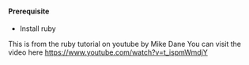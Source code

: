 #### Prerequisite
- Install ruby 

This is from the ruby tutorial on youtube by Mike Dane
You can visit the video here https://www.youtube.com/watch?v=t_ispmWmdjY
